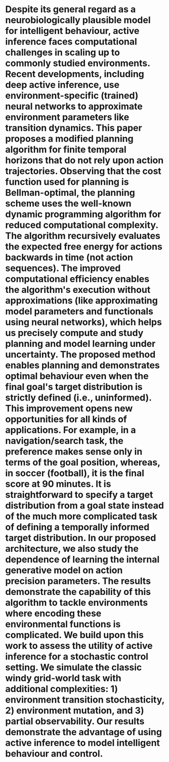 # Despite its general regard as a neurobiologically plausible model for intelligent behaviour, active inference faces computational challenges in scaling up to commonly studied environments. Recent developments, including deep active inference, use environment-specific (trained) neural networks to approximate environment parameters like transition dynamics. This paper proposes a modified planning algorithm for finite temporal horizons that do not rely upon action trajectories. Observing that the cost function used for planning is Bellman-optimal, the planning scheme uses the well-known dynamic programming algorithm for reduced computational complexity. The algorithm recursively evaluates the expected free energy for actions backwards in time (not action sequences). The improved computational efficiency enables the algorithm's execution without approximations (like approximating model parameters and functionals using neural networks), which helps us precisely compute and study planning and model learning under uncertainty. The proposed method enables planning and demonstrates optimal behaviour even when the final goal's target distribution is strictly defined (i.e., uninformed). This improvement opens new opportunities for all kinds of applications. For example, in a navigation/search task, the preference makes sense only in terms of the goal position, whereas, in soccer (football), it is the final score at 90 minutes. It is straightforward to specify a target distribution from a goal state instead of the much more complicated task of defining a temporally informed target distribution. In our proposed architecture, we also study the dependence of learning the internal generative model on action precision parameters. The results demonstrate the capability of this algorithm to tackle environments where encoding these environmental functions is complicated. We build upon this work to assess the utility of active inference for a stochastic control setting. We simulate the classic windy grid-world task with additional complexities: 1) environment transition stochasticity, 2) environment mutation, and 3) partial observability. Our results demonstrate the advantage of using active inference to model intelligent behaviour and control.
